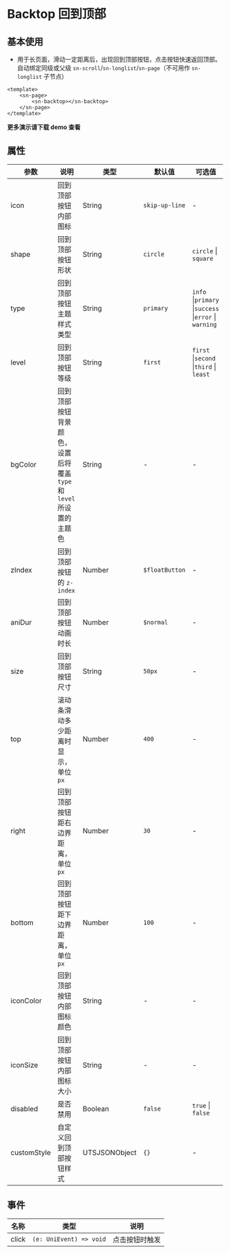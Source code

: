 # Backtop 回到顶部

## 基本使用

- 用于长页面，滑动一定距离后，出现回到顶部按钮，点击按钮快速返回顶部。自动绑定同级或父级 `sn-scroll`/`sn-longlist`/`sn-page`（不可用作 `sn-longlist` 子节点）

```vue
<template>
	<sn-page>
  		<sn-backtop></sn-backtop>
	</sn-page>
</template>

```

**更多演示请下载 demo 查看**

## 属性

| 参数        | 说明                                                         | 类型            | 默认值         | 可选值                                                |
| ----------- | ------------------------------------------------------------ | --------------- | -------------- | ----------------------------------------------------- |
| icon        | 回到顶部按钮内部图标                                         | String        | `skip-up-line` | -                                                     |
| shape       | 回到顶部按钮形状                                             | String        | `circle`       | `circle` \| `square`                                  |
| type        | 回到顶部按钮主题样式类型                                     | String        | `primary`      | `info` \|`primary` \|`success` \|`error` \| `warning` |
| level       | 回到顶部按钮等级                                             | String        | `first`        | `first` \|`second` \|`third` \| `least`               |
| bgColor     | 回到顶部按钮背景颜色，设置后将覆盖 `type` 和 `level` 所设置的主题色 | String        | -              | -                                                     |
| zIndex      | 回到顶部按钮的 `z-index`                                     | Number        | `$floatButton` | -                                                     |
| aniDur      | 回到顶部按钮动画时长                                         | Number        | `$normal`      | -                                                     |
| size        | 回到顶部按钮尺寸                                             | String        | `50px`         | -                                                     |
| top         | 滚动条滑动多少距离时显示，单位 `px`                          | Number        | `400`          | -                                                     |
| right       | 回到顶部按钮距右边界距离，单位 `px`                          | Number        | `30`           | -                                                     |
| bottom      | 回到顶部按钮距下边界距离，单位 `px`                          | Number        | `100`          | -                                                     |
| iconColor   | 回到顶部按钮内部图标颜色                                     | String        | -              | -                                                     |
| iconSize    | 回到顶部按钮内部图标大小                                     | String        | -              | -                                                     |
| disabled    | 是否禁用                                                     | Boolean       | `false`        | `true` \| `false`                                     |
| customStyle | 自定义回到顶部按钮样式                                       | UTSJSONObject | `{}`           | -                                                     |

## 事件

| 名称  | 类型                    | 说明           |
| ----- | ----------------------- | -------------- |
| click | `(e: UniEvent) => void` | 点击按钮时触发 |

<DemoPhone name="sn-backtop" />